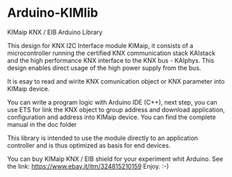 # Arduino-KIMlib
KIMaip KNX / EIB Arduino Library

This design for KNX I2C Interface module KIMaip, it consists of a microcontroller running the certified KNX communication stack KAIstack and the high performance KNX interface to the KNX bus - KAIphys. This design enables direct usage of the high power supply from the bus.

It is esay to read and wirite KNX comunication object or KNX parameter into KIMaip device.

You can write a program logic with Arduino IDE (C++), next step, you can use ETS for link the KNX object to group address and download application, configuration and address into KIMaip device.
You can find the complete manual in the doc folder

This library is intended to use the module directly to an application controller and is thus optimized as basis for end devices.

You can buy KIMaip KNX / EIB shield for your experiment whit Arduino. 
See the link: https://www.ebay.it/itm/324815210159
Enjoy. :-)
